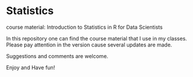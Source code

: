 # Statistics
course material: Introduction to Statistics in R for Data Scientists

In this repository one can find the course material that I use in my classes. 
Please pay attention in the version cause several updates are made. 

Suggestions and comments are welcome.

Enjoy and Have fun!
